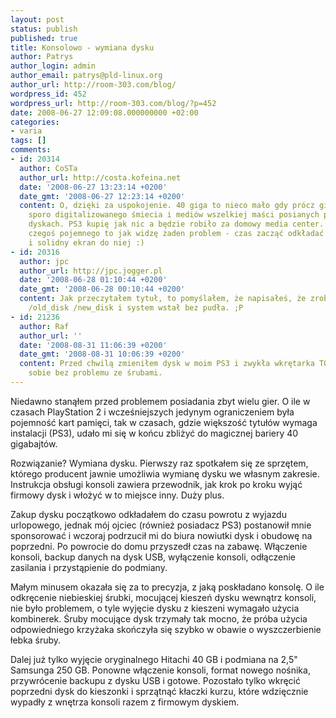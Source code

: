 ```yaml
---
layout: post
status: publish
published: true
title: Konsolowo - wymiana dysku
author: Patrys
author_login: admin
author_email: patrys@pld-linux.org
author_url: http://room-303.com/blog/
wordpress_id: 452
wordpress_url: http://room-303.com/blog/?p=452
date: 2008-06-27 12:09:08.000000000 +02:00
categories:
- varia
tags: []
comments:
- id: 20314
  author: CoSTa
  author_url: http://costa.kofeina.net
  date: '2008-06-27 13:23:14 +0200'
  date_gmt: '2008-06-27 12:23:14 +0200'
  content: O, dzięki za uspokojenie. 40 giga to nieco mało gdy prócz gier ma się jeszcze
    sporo digitalizowanego śmiecia i mediów wszelkiej maści posianych po różnych twardych
    dyskach. PS3 kupię jak nic a będzie robiło za domowy media center. Skoro wsadzenie
    czegoś pojemnego to jak widzę żaden problem - czas zacząć odkładać na konsolę
    i solidny ekran do niej :)
- id: 20316
  author: jpc
  author_url: http://jpc.jogger.pl
  date: '2008-06-28 01:10:44 +0200'
  date_gmt: '2008-06-28 00:10:44 +0200'
  content: Jak przeczytałem tytuł, to pomyślałem, że napisałeś, że zrobiłeś cp -rf
    /old_disk /new_disk i system wstał bez pudła. ;P
- id: 21236
  author: Raf
  author_url: ''
  date: '2008-08-31 11:06:39 +0200'
  date_gmt: '2008-08-31 10:06:39 +0200'
  content: Przed chwilą zmieniłem dysk w moim PS3 i zwykła wkrętarka TOYA poradziła
    sobie bez problemu ze śrubami.
---
```

<p>Niedawno stanąłem przed problemem posiadania zbyt wielu gier. O ile w czasach PlayStation 2 i wcześniejszych jedynym ograniczeniem była pojemność kart pamięci, tak w czasach, gdzie większość tytułów wymaga instalacji (PS3), udało mi się w końcu zbliżyć do magicznej bariery 40 gigabajtów.</p>

<p>Rozwiązanie? Wymiana dysku. Pierwszy raz spotkałem się ze sprzętem, którego producent jawnie umożliwia wymianę dysku we własnym zakresie. Instrukcja obsługi konsoli zawiera przewodnik, jak krok po kroku wyjąć firmowy dysk i włożyć w to miejsce inny. Duży plus.</p>

<p>Zakup dysku początkowo odkładałem do czasu powrotu z wyjazdu urlopowego, jednak mój ojciec (również posiadacz PS3) postanowił mnie sponsorować i wczoraj podrzucił mi do biura nowiutki dysk i obudowę na poprzedni. Po powrocie do domu przyszedł czas na zabawę. Włączenie konsoli, backup danych na dysk USB, wyłączenie konsoli, odłączenie zasilania i przystąpienie do podmiany.</p>

<p>Małym minusem okazała się za to precyzja, z jaką poskładano konsolę. O ile odkręcenie niebieskiej śrubki, mocującej kieszeń dysku wewnątrz konsoli, nie było problemem, o tyle wyjęcie dysku z kieszeni wymagało użycia kombinerek. Śruby mocujące dysk trzymały tak mocno, że próba użycia odpowiedniego krzyżaka skończyła się szybko w obawie o wyszczerbienie łebka śruby.</p>

<p>Dalej już tylko wyjęcie oryginalnego Hitachi 40 GB i podmiana na 2,5" Samsunga 250 GB. Ponowne włączenie konsoli, format nowego nośnika, przywrócenie backupu z dysku USB i gotowe. Pozostało tylko wkręcić poprzedni dysk do kieszonki i sprzątnąć kłaczki kurzu, które wdzięcznie wypadły z wnętrza konsoli razem z firmowym dyskiem.</p>
